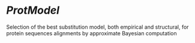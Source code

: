# *ProtModel*
Selection of the best substitution model, both empirical and structural, for protein sequences alignments by approximate Bayesian computation
